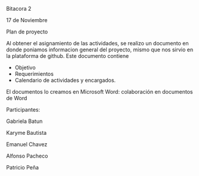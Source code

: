 Bitacora 2

17 de Noviembre

Plan de proyecto

Al obtener el asignamiento de las actividades, se realizo un
documento en donde poniamos informacion general del proyecto,
mismo que nos sirvio en la plataforma de github.
Este documento contiene
- Objetivo
- Requerimientos 
- Calendario de actividades y encargados.

El documentos lo creamos en 
Microsoft Word: colaboración en documentos de Word

Participantes:

Gabriela Batun

Karyme Bautista

Emanuel Chavez

Alfonso Pacheco

Patricio Peña
